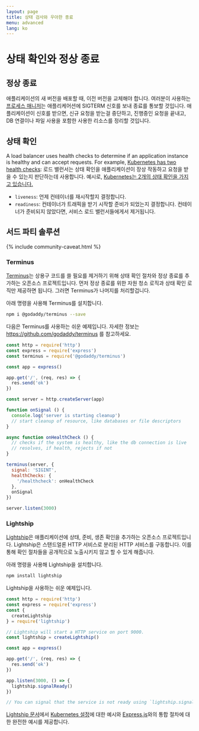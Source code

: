 ```yaml
---
layout: page
title: 상태 검사와 우아한 종료
menu: advanced
lang: ko
---
```


# 상태 확인와 정상 종료

## 정상 종료

애플리케이션의 새 버전을 배포할 때, 이전 버전을 교체해야 합니다. 여러분이 사용하는 [프로세스 매니저](pm.html)는 애플리케어션에 SIGTERM 신호를 보내 종료를 통보할 것입니다. 애플리케이션이 신호를 받으면, 신규 요청을 받는걸 중단하고, 진행중인 요청을 끝내고, DB 연결이나 파일 사용을 포함한 사용한 리소스를 정리할 것입니다.

## 상태 확인

A load balancer uses health checks to determine if an application instance is healthy and can accept requests. For example, [Kubernetes has two health checks](https://kubernetes.io/docs/tasks/configure-pod-container/configure-liveness-readiness-probes/):
로드 밸런서는 상태 확인을 애플리케이션이 장상 작동하고 요청을 받을 수 있는지 판단하는데 사용합니다. 예시로, [Kubernetes는 2개의 상태 확인을 가지고 있습니다.](https://kubernetes.io/docs/tasks/configure-pod-container/configure-liveness-readiness-probes/)

* `liveness`: 언제 컨테이너를 재시작할지 결정합니다.
* `readiness`: 컨테이너가 트래픽을 받기 시작할 준비가 되었는지 결정합니다. 컨테이너가 준비되지 않았다면, 서비스 로드 밸런서들에게서 제거됩니다.

## 서드 파티 솔루션

{% include community-caveat.html %}

### Terminus

[Terminus](https://github.com/godaddy/terminus)는 상용구 코드를 쓸 필요를 제거하기 위해 상태 확인 절차와 정상 종료를 추가하는 오픈소스 프로젝트입니다. 먼저 정상 종료를 위한 자원 청소 로직과 상태 확인 로직만 제공하면 됩니다. 그러면 Terminus가 나머지를 처리할겁니다.

아래 명령을 사용해 Terminus를 설치합니다.

```sh
npm i @godaddy/terminus --save
```

다음은 Terminus를 사용하는 쉬운 예제입니다. 자세한 정보는 <https://github.com/godaddy/terminus> 를 참고하세요.

```js
const http = require('http')
const express = require('express')
const terminus = require('@godaddy/terminus')

const app = express()

app.get('/', (req, res) => {
  res.send('ok')
})

const server = http.createServer(app)

function onSignal () {
  console.log('server is starting cleanup')
  // start cleanup of resource, like databases or file descriptors
}

async function onHealthCheck () {
  // checks if the system is healthy, like the db connection is live
  // resolves, if health, rejects if not
}

terminus(server, {
  signal: 'SIGINT',
  healthChecks: {
    '/healthcheck': onHealthCheck
  },
  onSignal
})

server.listen(3000)
```

### Lightship

[Lightship](https://github.com/gajus/lightship)은 애플리케이션에 상태, 준비, 생존 확인을 추가하는 오픈소스 프로젝트입니다. Lightship은 스탠드얼론 HTTP 서비스로 분리된 HTTP 서비스를 구동합니다. 이를 통해 확인 절차들을 공개적으로 노출시키지 않고 할 수 있게 해줍니다.

아래 명령을 사용해 Lightship을 설치합니다.

```sh
npm install lightship

```

Lightship을 사용하는 쉬운 예제입니다.

```js
const http = require('http')
const express = require('express')
const {
  createLightship
} = require('lightship')

// Lightship will start a HTTP service on port 9000.
const lightship = createLightship()

const app = express()

app.get('/', (req, res) => {
  res.send('ok')
})

app.listen(3000, () => {
  lightship.signalReady()
})

// You can signal that the service is not ready using `lightship.signalNotReady()`.

```

[Lightship 문서](https://github.com/gajus/lightship)에서 [Kubernetes 설정](https://github.com/gajus/lightship#lightship-usage-kubernetes-container-probe-configuration)에 대한 예시와 [Express.js](https://github.com/gajus/lightship#using-with-expressjs)와의 통합 절차에 대한 완전한 예시를 제공합니다.
